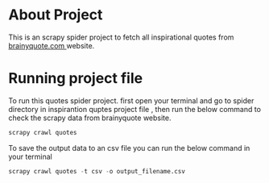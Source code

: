 # About Project

This is an scrapy spider project to fetch all inspirational quotes from [brainyquote.com ](http://www.brainyquote.com/quotes/topics/topic_inspirational.html) website.

# Running project file

To run this quotes spider project. first open your terminal and  go to spider directory in inspirantion quptes project file , then run the below command to check the scrapy data from brainyquote website.

``` python
scrapy crawl quotes
```

To save the output data to an csv file you can run the below command in your terminal

``` python
scrapy crawl quotes -t csv -o output_filename.csv

```